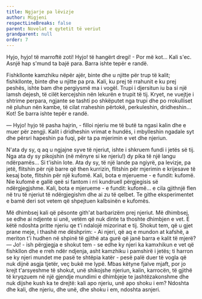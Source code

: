 ```yaml
---
title: Ngjarje pa lëvizje
author: Migjeni
respectLineBreaks: false
parent: Novelat e qytetit të veriut
grandparent: null
order: 7
---
```



Hyjo, hyjo! të marroftë zoti! Hyjo! të hangërt dregi! - Por
më kot... Kali s'ec. Asnjë hap s'mund ta bajë para. Barra ishte
tepër e randë.

Fishkllonte kamzhiku nëpër ajër, binte dhe u njitte për trup të
kalit; fishkllonte, binte dhe u njitte pa pra. Kali, ku prej të
rrahunit e ku prej peshës, ishte bam dhe pergiysmë ma i vogël.
Trupi i djersitun iu ba si një lamsh dejesh, të cilët kercejshin
nën lekurën e trupit të tij. Kryet, ne vuejtje i shtrime perpara,
ngjante se tashti po shkëputet nga trupi dhe po rrokulliset në pluhun
nën kambe, të cilat rraheshin përtokë, perkuleshin, dridheshin...
Kot! Se barra ishte tepër e randë.

— Hyjo! hyjo të pasha hajrin, - filloi njeriu me të butë ta ngasi
kalin dhe e muer për zengji. Kalit i dridheshin vrimat e hundës,
i mbylleshin ngadale syt dhe përsri hapeshin pa fuqi, për ta pa
mjerimin e vet dhe njeriun.

N'ata dy sy, q aq u ngjajne syve të njeriut, ishte i shkruem
fundi i jetës së tij. Nga ata dy sy pikojshin (në mënyre si ke njeriu!)
dy pika të një langu ndërpamës... Si t'ishin lote. Ata dy sy, të një
lande pa ngiyrë, pa levizje, pa jetë, flitshin për një barre që
then kurrizin, flitshin për mjerimin e krijesave të kesaj bote,
flitshin për një kufomë. Kali, bota e mjerueme - e fundit: kufomë.
Nie kufomë e gallë qeë si fantom i rri kundruell përgjegisis së
ndërgjegjshme. Kali, bota e mjerueme - e fundit: kufomë... e cila
gjithnjë flen në tru të njeriut të ndërgjegishm dhe ai zu të qelbet.
Te githe eksperimentet e bamë deri sot vetem që shpejtuen kalbsinën e kufomës.

Më dhimbsej kali që pësonte gith'at barbarizëm prej njeriut.
Më dhimbsej, se edhe ai ndjente si unë, vetëm që nuk dinte ta
thoshte dhimbjen e vet. E këtë ndoshta pritte njeriu qe t'i ndalojë
mizorinat e tij. Shokut tem, që u gjet prane meje, i thashë me
dëshprim: - Ai njeri, që aq e mundon at kafshë, a meriton t'i hudhen
në shpinë të gjithë ata gurë që janë barra e kalit të mjerë?
— Jo! - ish përgjegja e shokut tem - se edhe ky njeri ka kamxhikun
e vet që fishkllon dhe e rreh ndër ndjenja, asht kamzhiku i
pamshirë i jetës; ti harron se ky njeri mundet me pasë te shtëpia
katër - pesë palë duer të vogla që nuk dijnë asgja tjetër, veç bukë
me lypë. Mbas këtyne fjalve mjaft, por jo krejt t'arsyeshme të
shokut, unë shikojshe njeriun, kalin, karrocën, të gjithë të
kryqzuem në një gjendje mundimi e dhimbjeje te jashtëzakonshme
dhe nuk dijshe kush ka te drejtë: kali apo njeriu, unë apo shoku i em?
Ndoshta dhe kali, dhe njeriu, dhe unë, dhe shoku i em, ndoshta asnjeri.
